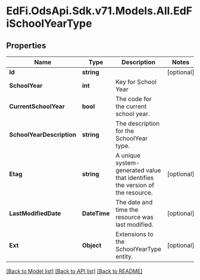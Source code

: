 # EdFi.OdsApi.Sdk.v71.Models.All.EdFiSchoolYearType

## Properties

Name | Type | Description | Notes
------------ | ------------- | ------------- | -------------
**Id** | **string** |  | [optional] 
**SchoolYear** | **int** | Key for School Year | 
**CurrentSchoolYear** | **bool** | The code for the current school year. | 
**SchoolYearDescription** | **string** | The description for the SchoolYear type. | 
**Etag** | **string** | A unique system-generated value that identifies the version of the resource. | [optional] 
**LastModifiedDate** | **DateTime** | The date and time the resource was last modified. | [optional] 
**Ext** | **Object** | Extensions to the SchoolYearType entity. | [optional] 

[[Back to Model list]](../README.md#documentation-for-models) [[Back to API list]](../README.md#documentation-for-api-endpoints) [[Back to README]](../README.md)


